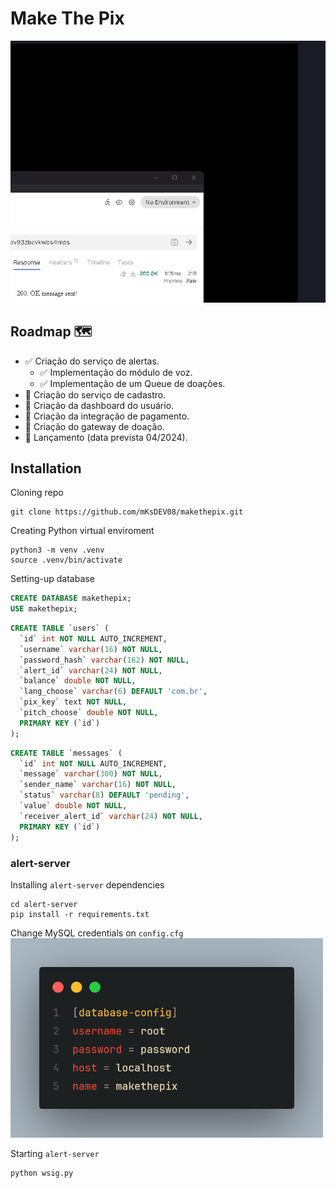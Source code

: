 # Make The Pix

![showcase](https://raw.githubusercontent.com/mKsDEV08/makethepix/master/images/makethepix_showcase.gif)

## Roadmap 🗺️

- ✅ Criação do serviço de alertas.
    - ✅ Implementação do módulo de voz.
    - ✅ Implementação de um Queue de doações.
- 🚧 Criação do serviço de cadastro.
- 🚧 Criação da dashboard do usuário.
- 🚧 Criação da integração de pagamento.
- 🚧 Criação do gateway de doação.
- 🚧 Lançamento (data prevista 04/2024).

## Installation

Cloning repo

```cli
git clone https://github.com/mKsDEV08/makethepix.git
```

Creating Python virtual enviroment

```cli
python3 -m venv .venv
source .venv/bin/activate
```

Setting-up database

```sql
CREATE DATABASE makethepix;
USE makethepix;
```
```sql
CREATE TABLE `users` (
  `id` int NOT NULL AUTO_INCREMENT,
  `username` varchar(16) NOT NULL,
  `password_hash` varchar(162) NOT NULL,
  `alert_id` varchar(24) NOT NULL,
  `balance` double NOT NULL,
  `lang_choose` varchar(6) DEFAULT 'com.br',
  `pix_key` text NOT NULL,
  `pitch_choose` double NOT NULL,
  PRIMARY KEY (`id`)
);
```
```sql
CREATE TABLE `messages` (
  `id` int NOT NULL AUTO_INCREMENT,
  `message` varchar(300) NOT NULL,
  `sender_name` varchar(16) NOT NULL,
  `status` varchar(8) DEFAULT 'pending',
  `value` double NOT NULL,
  `receiver_alert_id` varchar(24) NOT NULL,
  PRIMARY KEY (`id`)
);
```

### alert-server

Installing `alert-server` dependencies

```cli
cd alert-server
pip install -r requirements.txt
```

Change MySQL credentials on `config.cfg`
<br>
<img src="https://raw.githubusercontent.com/mKsDEV08/makethepix/master/images/database_change.png" width="500px"></img>
<br>

Starting `alert-server`

```cli
python wsig.py
```
